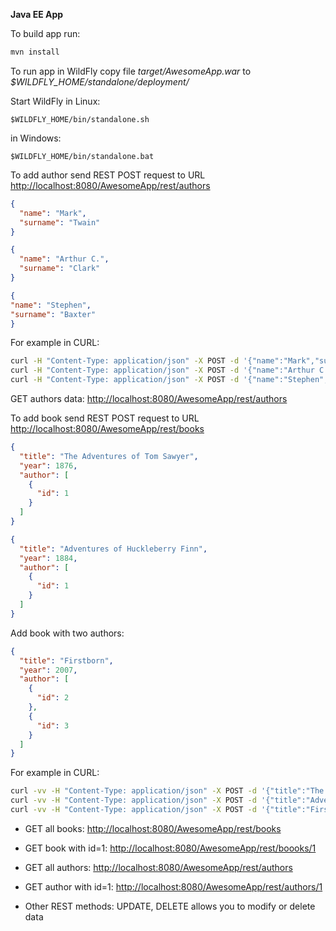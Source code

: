 **Java EE App**

To build app run:
```bash
mvn install
```

To run app in WildFly copy file *target/AwesomeApp.war*
to *$WILDFLY_HOME/standalone/deployment/*

Start WildFly
in Linux:
```
$WILDFLY_HOME/bin/standalone.sh
```
in Windows:
```
$WILDFLY_HOME/bin/standalone.bat
```

To add author send REST POST request to URL <http://localhost:8080/AwesomeApp/rest/authors>
```json
{
  "name": "Mark",
  "surname": "Twain"
}
```

```json
{
  "name": "Arthur C.",
  "surname": "Clark"
}
```

```json
{
"name": "Stephen",
"surname": "Baxter"
}
```
For example in CURL:
```bash
curl -H "Content-Type: application/json" -X POST -d '{"name":"Mark","surname":"Twain"}' http://localhost:8080/AwesomeApp/rest/authors
curl -H "Content-Type: application/json" -X POST -d '{"name":"Arthur C.","surname":"Clark"}' http://localhost:8080/AwesomeApp/rest/authors
curl -H "Content-Type: application/json" -X POST -d '{"name":"Stephen","surname":"Baxter"}' http://localhost:8080/AwesomeApp/rest/authors
```

GET authors data:
<http://localhost:8080/AwesomeApp/rest/authors>

To add book send REST POST request to URL <http://localhost:8080/AwesomeApp/rest/books>
```json
{
  "title": "The Adventures of Tom Sawyer",
  "year": 1876,
  "author": [
    {
      "id": 1
    }
  ]
}
```

```json
{
  "title": "Adventures of Huckleberry Finn",
  "year": 1884,
  "author": [
    {
      "id": 1
    }
  ]
}
```
Add book with two authors:
```json
{
  "title": "Firstborn",
  "year": 2007,
  "author": [
    {
      "id": 2
    },
    {
      "id": 3
    }
  ]
}
```

For example in CURL:
```bash
curl -vv -H "Content-Type: application/json" -X POST -d '{"title":"The Adventures of Tom Sawyer","year":1876,"author":[{"id":1}]}' http://localhost:8080/AwesomeApp/rest/books
curl -vv -H "Content-Type: application/json" -X POST -d '{"title":"Adventures of Huckleberry Finn","year":1884,"author":[{"id":1}]}' http://localhost:8080/AwesomeApp/rest/books
curl -vv -H "Content-Type: application/json" -X POST -d '{"title":"Firstborn","year":2007,"author":[{"id":2},{"id":3}]}' http://localhost:8080/AwesomeApp/rest/books
```

* GET all books:
  <http://localhost:8080/AwesomeApp/rest/books>

* GET book with id=1:
  <http://localhost:8080/AwesomeApp/rest/boooks/1>

* GET all authors:
  <http://localhost:8080/AwesomeApp/rest/authors>

* GET author with id=1:
  <http://localhost:8080/AwesomeApp/rest/authors/1>

* Other REST methods: UPDATE, DELETE allows you to modify or delete data
